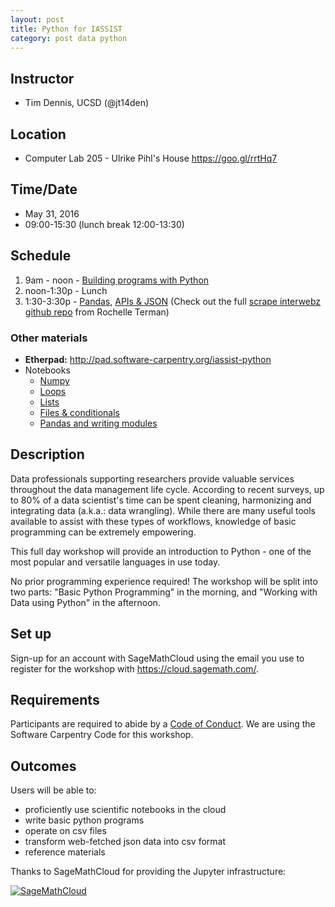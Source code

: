 ```yaml
---
layout: post
title: Python for IASSIST
category: post data python
---
```


## Instructor

* Tim Dennis, UCSD (@jt14den)

## Location 

* Computer Lab 205 - Ulrike Pihl's House <https://goo.gl/rrtHq7>

## Time/Date 

* May 31, 2016
* 09:00-15:30 (lunch break 12:00-13:30)

## Schedule 

1. 9am - noon - [Building programs with Python](http://swcarpentry.github.io/python-novice-inflammation/)
2. noon-1:30p - Lunch
3. 1:30-3:30p - [Pandas](http://bids.github.io/2015-06-04-berkeley/intermediate-python/02-modularization-documentation.html), [APIs & JSON](https://github.com/rochelleterman/scrape-interwebz/blob/master/1_APIs/3_api_workbook.ipynb) (Check out the full [scrape interwebz github repo](https://github.com/rochelleterman/scrape-interwebz) from Rochelle Terman)

### Other materials

* **Etherpad:** <http://pad.software-carpentry.org/iassist-python>
* Notebooks
  * [Numpy](https://github.com/ucsdlib/python-novice-inflammation/blob/gh-pages/1-intro-to-numpy.ipynb)
  * [Loops](https://github.com/ucsdlib/python-novice-inflammation/blob/gh-pages/loops.ipynb)
  * [Lists](https://github.com/ucsdlib/python-novice-inflammation/blob/gh-pages/lists.ipynb)
  * [Files & conditionals](https://github.com/ucsdlib/python-novice-inflammation/blob/gh-pages/files%20%26%20conditionals.ipynb)
  * [Pandas and writing modules](https://github.com/ucsdlib/python-novice-inflammation/blob/gh-pages/Analyzing%20Mosquito%20Data.md)

## Description 

Data professionals supporting researchers provide valuable services throughout the data management life cycle. According to recent surveys, up to 80% of a data scientist's time can be spent cleaning, harmonizing and integrating data (a.k.a.: data wrangling). While there are many useful tools available to assist with these types of workflows, knowledge of basic programming can be extremely empowering.

This full day workshop will provide an introduction to Python - one of the most popular and versatile languages in use today.

No prior programming experience required! The workshop will be split into two parts: "Basic Python Programming" in the morning, and "Working with Data using Python" in the afternoon.

## Set up 

Sign-up for an account with SageMathCloud using the email you use to register for the workshop with <https://cloud.sagemath.com/>.

## Requirements

Participants are required to abide by a [Code of Conduct](http://software-carpentry.org/conduct.html). We are using the Software Carpentry Code for this workshop.

## Outcomes

Users will be able to:

* proficiently use scientific notebooks in the cloud
* write basic python programs
* operate on csv files
* transform web-fetched json data into csv format
* reference materials

Thanks to SageMathCloud for providing the Jupyter infrastructure: 

[![SageMathCloud](https://cloud.sagemath.com/smc-logo.png)](https://cloud.sagemath.com/)